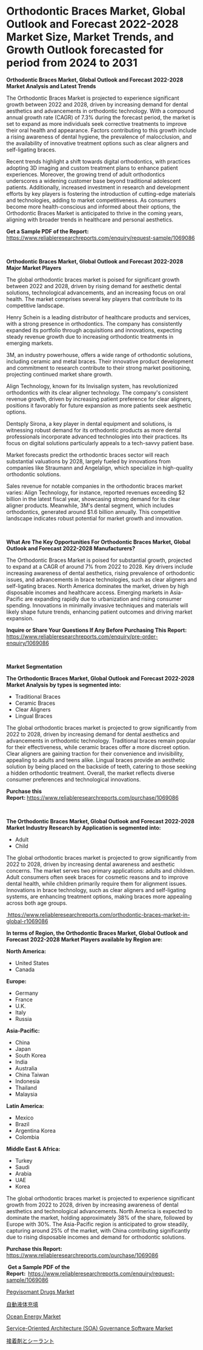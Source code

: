 <p><h1>Orthodontic Braces Market, Global Outlook and Forecast 2022-2028 Market Size, Market Trends, and Growth Outlook forecasted for period from 2024 to 2031</h1></p><p><strong>Orthodontic Braces Market, Global Outlook and Forecast 2022-2028 Market Analysis and Latest Trends</strong></p>
<p><p>The Orthodontic Braces Market is projected to experience significant growth between 2022 and 2028, driven by increasing demand for dental aesthetics and advancements in orthodontic technology. With a compound annual growth rate (CAGR) of 7.3% during the forecast period, the market is set to expand as more individuals seek corrective treatments to improve their oral health and appearance. Factors contributing to this growth include a rising awareness of dental hygiene, the prevalence of malocclusion, and the availability of innovative treatment options such as clear aligners and self-ligating braces.</p><p>Recent trends highlight a shift towards digital orthodontics, with practices adopting 3D imaging and custom treatment plans to enhance patient experiences. Moreover, the growing trend of adult orthodontics underscores a widening customer base beyond traditional adolescent patients. Additionally, increased investment in research and development efforts by key players is fostering the introduction of cutting-edge materials and technologies, adding to market competitiveness. As consumers become more health-conscious and informed about their options, the Orthodontic Braces Market is anticipated to thrive in the coming years, aligning with broader trends in healthcare and personal aesthetics.</p></p>
<p><strong>Get a Sample PDF of the Report:&nbsp;</strong> <a href="https://www.reliableresearchreports.com/enquiry/request-sample/1069086">https://www.reliableresearchreports.com/enquiry/request-sample/1069086</a></p>
<p>&nbsp;</p>
<p><strong>Orthodontic Braces Market, Global Outlook and Forecast 2022-2028 Major Market Players</strong></p>
<p><p>The global orthodontic braces market is poised for significant growth between 2022 and 2028, driven by rising demand for aesthetic dental solutions, technological advancements, and an increasing focus on oral health. The market comprises several key players that contribute to its competitive landscape.</p><p>Henry Schein is a leading distributor of healthcare products and services, with a strong presence in orthodontics. The company has consistently expanded its portfolio through acquisitions and innovations, expecting steady revenue growth due to increasing orthodontic treatments in emerging markets.</p><p>3M, an industry powerhouse, offers a wide range of orthodontic solutions, including ceramic and metal braces. Their innovative product development and commitment to research contribute to their strong market positioning, projecting continued market share growth.</p><p>Align Technology, known for its Invisalign system, has revolutionized orthodontics with its clear aligner technology. The company's consistent revenue growth, driven by increasing patient preference for clear aligners, positions it favorably for future expansion as more patients seek aesthetic options.</p><p>Dentsply Sirona, a key player in dental equipment and solutions, is witnessing robust demand for its orthodontic products as more dental professionals incorporate advanced technologies into their practices. Its focus on digital solutions particularly appeals to a tech-savvy patient base.</p><p>Market forecasts predict the orthodontic braces sector will reach substantial valuations by 2028, largely fueled by innovations from companies like Straumann and Angelalign, which specialize in high-quality orthodontic solutions.</p><p>Sales revenue for notable companies in the orthodontic braces market varies: Align Technology, for instance, reported revenues exceeding $2 billion in the latest fiscal year, showcasing strong demand for its clear aligner products. Meanwhile, 3M's dental segment, which includes orthodontics, generated around $1.6 billion annually. This competitive landscape indicates robust potential for market growth and innovation.</p></p>
<p>&nbsp;</p>
<p><strong>What Are The Key Opportunities For Orthodontic Braces Market, Global Outlook and Forecast 2022-2028 Manufacturers?</strong></p>
<p><p>The Orthodontic Braces Market is poised for substantial growth, projected to expand at a CAGR of around 7% from 2022 to 2028. Key drivers include increasing awareness of dental aesthetics, rising prevalence of orthodontic issues, and advancements in brace technologies, such as clear aligners and self-ligating braces. North America dominates the market, driven by high disposable incomes and healthcare access. Emerging markets in Asia-Pacific are expanding rapidly due to urbanization and rising consumer spending. Innovations in minimally invasive techniques and materials will likely shape future trends, enhancing patient outcomes and driving market expansion.</p></p>
<p><strong>Inquire or Share Your Questions If Any Before Purchasing This Report:</strong> <a href="https://www.reliableresearchreports.com/enquiry/pre-order-enquiry/1069086">https://www.reliableresearchreports.com/enquiry/pre-order-enquiry/1069086</a></p>
<p>&nbsp;</p>
<p><strong>Market Segmentation</strong></p>
<p><strong>The Orthodontic Braces Market, Global Outlook and Forecast 2022-2028 Market Analysis by types is segmented into:</strong></p>
<p><ul><li>Traditional Braces</li><li>Ceramic Braces</li><li>Clear Aligners</li><li>Lingual Braces</li></ul></p>
<p><p>The global orthodontic braces market is projected to grow significantly from 2022 to 2028, driven by increasing demand for dental aesthetics and advancements in orthodontic technology. Traditional braces remain popular for their effectiveness, while ceramic braces offer a more discreet option. Clear aligners are gaining traction for their convenience and invisibility, appealing to adults and teens alike. Lingual braces provide an aesthetic solution by being placed on the backside of teeth, catering to those seeking a hidden orthodontic treatment. Overall, the market reflects diverse consumer preferences and technological innovations.</p></p>
<p><strong>Purchase this Report:&nbsp;</strong><a href="https://www.reliableresearchreports.com/purchase/1069086">https://www.reliableresearchreports.com/purchase/1069086</a></p>
<p>&nbsp;</p>
<p><strong>The Orthodontic Braces Market, Global Outlook and Forecast 2022-2028 Market Industry Research by Application is segmented into:</strong></p>
<p><ul><li>Adult</li><li>Child</li></ul></p>
<p><p>The global orthodontic braces market is projected to grow significantly from 2022 to 2028, driven by increasing dental awareness and aesthetic concerns. The market serves two primary applications: adults and children. Adult consumers often seek braces for cosmetic reasons and to improve dental health, while children primarily require them for alignment issues. Innovations in brace technology, such as clear aligners and self-ligating systems, are enhancing treatment options, making braces more appealing across both age groups.</p></p>
<p><a href="https://www.reliableresearchreports.com/orthodontic-braces-market-in-global-r1069086">&nbsp;https://www.reliableresearchreports.com/orthodontic-braces-market-in-global-r1069086</a></p>
<p><strong>In terms of Region, the Orthodontic Braces Market, Global Outlook and Forecast 2022-2028 Market Players available by Region are:</strong></p>
<p>
    <p> <strong> North America: </strong>
        <ul>
            <li>United States</li>
            <li>Canada</li>
        </ul>
        </p> 
    <p> <strong> Europe: </strong>
        <ul>
            <li>Germany</li>
            <li>France</li>
            <li>U.K.</li>
            <li>Italy</li>
            <li>Russia</li>
        </ul>
        </p> 
    <p> <strong> Asia-Pacific: </strong>
        <ul>
            <li>China</li>
            <li>Japan</li>
            <li>South Korea</li>
            <li>India</li>
            <li>Australia</li>
            <li>China Taiwan</li>
            <li>Indonesia</li>
            <li>Thailand</li>
            <li>Malaysia</li>
        </ul>
        </p> 
    <p> <strong> Latin America: </strong>
        <ul>
            <li>Mexico</li>
            <li>Brazil</li>
            <li>Argentina Korea</li>
            <li>Colombia</li>
        </ul>
        </p> 
    <p> <strong> Middle East & Africa: </strong>
        <ul>
            <li>Turkey</li>
            <li>Saudi</li>
            <li>Arabia</li>
            <li>UAE</li>
            <li>Korea</li>
        </ul>
    </p>
    </p>
<p><p>The global orthodontic braces market is projected to experience significant growth from 2022 to 2028, driven by increasing awareness of dental aesthetics and technological advancements. North America is expected to dominate the market, holding approximately 38% of the share, followed by Europe with 30%. The Asia-Pacific region is anticipated to grow steadily, capturing around 25% of the market, with China contributing significantly due to rising disposable incomes and demand for orthodontic solutions.</p></p>
<p><strong>Purchase this Report: </strong><a href="https://www.reliableresearchreports.com/purchase/1069086">https://www.reliableresearchreports.com/purchase/1069086</a></p>
<p>&nbsp;<strong>Get a Sample PDF of the Report:&nbsp;&nbsp;</strong><a href="https://www.reliableresearchreports.com/enquiry/request-sample/1069086">https://www.reliableresearchreports.com/enquiry/request-sample/1069086</a></p>
<p><strong></strong></p>
<p><p><a href="https://issuu.com/reportprime-2/docs/pegvisomant-drugs-market-size-2030._9e96c61a3edad5">Pegvisomant Drugs Market</a></p><p><a href="https://medium.com/@titusboyer1/2024%E5%B9%B4%E3%81%8B%E3%82%892031%E5%B9%B4%E3%81%AE%E4%B8%96%E7%95%8C%E3%81%AE%E8%87%AA%E5%8B%95%E6%B6%B2%E4%BD%93%E5%85%85%E5%A1%AB%E5%B8%82%E5%A0%B4%E3%81%AE%E3%83%88%E3%83%AC%E3%83%B3%E3%83%89%E3%81%AB%E9%96%A2%E3%81%99%E3%82%8B%E6%88%A6%E7%95%A5%E7%9A%84%E3%81%AA%E6%B4%9E%E5%AF%9F%E3%81%AB%E3%81%A4%E3%81%84%E3%81%A6-150%E3%83%9A%E3%83%BC%E3%82%B8%E3%81%A7%E7%B6%B2%E7%BE%85%E3%81%95%E3%82%8C%E3%81%A6%E3%81%84%E3%81%BE%E3%81%99-f931a36cf927">自動液体充填</a></p><p><a href="https://www.linkedin.com/pulse/ocean-energy-market-trends-detailed-study-its-segmentation-analyzing-nvhlc?trackingId=sFIZTgYMQ9mcKa5BmkQnYQ%3D%3D">Ocean Energy Market</a></p><p><a href="https://medium.com/@andrew.scott4567/service-oriented-architecture-soa-governance-software-market-research-report-market-forecast-and-1fbec7bf29fc">Service-Oriented Architecture (SOA) Governance Software Market</a></p><p><a href="https://medium.com/@samleite85/%E3%82%B0%E3%83%AD%E3%83%BC%E3%83%90%E3%83%AB%E3%81%AA%E6%8E%A5%E7%9D%80%E5%89%A4%E3%81%A8%E3%82%B7%E3%83%BC%E3%83%AA%E3%83%B3%E3%82%B0%E6%9D%90%E5%B8%82%E5%A0%B4-%E5%BF%9C%E7%94%A8-%E6%9C%80%E7%B5%82%E3%83%A6%E3%83%BC%E3%82%B9%E7%94%A3%E6%A5%AD-%E3%82%BF%E3%82%A4%E3%83%97-%E6%A9%9F%E5%99%A8-%E5%9C%B0%E5%9F%9F%E3%81%AB%E7%84%A6%E7%82%B9%E3%82%92%E5%BD%93%E3%81%A6%E3%81%9F%E5%88%86%E6%9E%90%E3%81%A8%E4%BA%88%E6%B8%AC-2024%E5%B9%B4%E3%81%8B%E3%82%892031%E5%B9%B4%E3%81%BE%E3%81%A7-c13641c5129f">接着剤とシーラント</a></p></p>